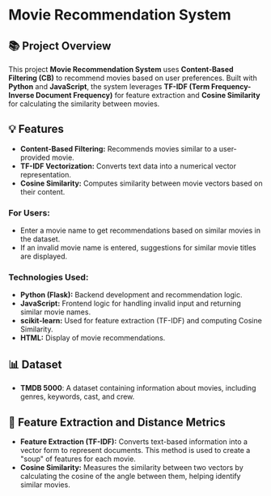 # **Movie Recommendation System**

## **📚 Project Overview**

This project **Movie Recommendation System** uses **Content-Based Filtering (CB)** to recommend movies based on user preferences. Built with **Python** and **JavaScript**, the system leverages **TF-IDF (Term Frequency-Inverse Document Frequency)** for feature extraction and **Cosine Similarity** for calculating the similarity between movies.

## **💡 Features**

- **Content-Based Filtering:** Recommends movies similar to a user-provided movie.
- **TF-IDF Vectorization:** Converts text data into a numerical vector representation.
- **Cosine Similarity:** Computes similarity between movie vectors based on their content.

### **For Users:**
- Enter a movie name to get recommendations based on similar movies in the dataset.
- If an invalid movie name is entered, suggestions for similar movie titles are displayed.

### **Technologies Used:**
- **Python (Flask):** Backend development and recommendation logic.
- **JavaScript:** Frontend logic for handling invalid input and returning similar movie names.
- **scikit-learn:** Used for feature extraction (TF-IDF) and computing Cosine Similarity.
- **HTML:** Display of movie recommendations.

## **📊 Dataset**
- **TMDB 5000**: A dataset containing information about movies, including genres, keywords, cast, and crew.

## **🔧 Feature Extraction and Distance Metrics**

- **Feature Extraction (TF-IDF):** Converts text-based information into a vector form to represent documents. This method is used to create a "soup" of features for each movie.
- **Cosine Similarity:** Measures the similarity between two vectors by calculating the cosine of the angle between them, helping identify similar movies.
